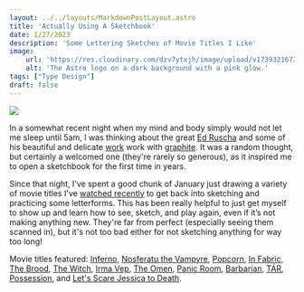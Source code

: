 ```yaml
---
layout: ../../layouts/MarkdownPostLayout.astro
title: 'Actually Using A Sketchbook'
date: 1/27/2023
description: 'Some Lettering Sketches of Movie Titles I Like'
image:
    url: 'https://res.cloudinary.com/dzv7ytxjh/image/upload/v1739321673/66bc5f7600c8c739c07a2664_april-webtape-album-md-1_ae39oj.jpg'
    alt: 'The Astro logo on a dark background with a pink glow.'
tags: ["Type Design"]
draft: false
---
```

<img class="blog-post-image-lg" src="https://res.cloudinary.com/dzv7ytxjh/image/upload/f_auto,q_50/v1739402136/63d636436f089e5cf4af1c57_movie-type-sketching_dblc25.gif">

In a somewhat recent night when my mind and body simply would not let me sleep until 5am, I was thinking about the great [Ed Ruscha](https://edruscha.com/) and some of his beautiful and delicate [work](https://edruscha.com/works/hey-2-2/) work with [graphite](https://edruscha.com/works/annie-2-2/). It was a random thought, but certainly a welcomed one (they're rarely so generous), as it inspired me to open a sketchbook for the first time in years. 

Since that night, I've spent a good chunk of January just drawing a variety of movie titles I've [watched recently](https://letterboxd.com/aszaf/) to get back into sketching and practicing some letterforms. This has been really helpful to just get myself to show up and learn how to see, sketch, and play again, even if it’s not making anything new. They're far from perfect (especially seeing them scanned in), but it's not too bad either for not sketching anything for way too long!

Movie titles featured: [Inferno](https://letterboxd.com/film/inferno-1980), [Nosferatu the Vampyre](https://letterboxd.com/film/nosferatu-the-vampyre/), [Popcorn](https://letterboxd.com/film/popcorn), [In Fabric](https://letterboxd.com/film/in-fabric/), [The Brood](https://letterboxd.com/film/the-brood/), [The Witch](https://letterboxd.com/film/the-witch-2015/), [Irma Vep](https://letterboxd.com/film/irma-vep/), [The Omen](https://letterboxd.com/film/the-omen/), [Panic Room](https://letterboxd.com/film/panic-room/), [Barbarian](https://letterboxd.com/film/barbarian-2022/), [TÁR](https://letterboxd.com/film/tar-2022/), [Possession](https://letterboxd.com/film/possession/), and [Let's Scare Jessica to Death](https://letterboxd.com/film/lets-scare-jessica-to-death/).